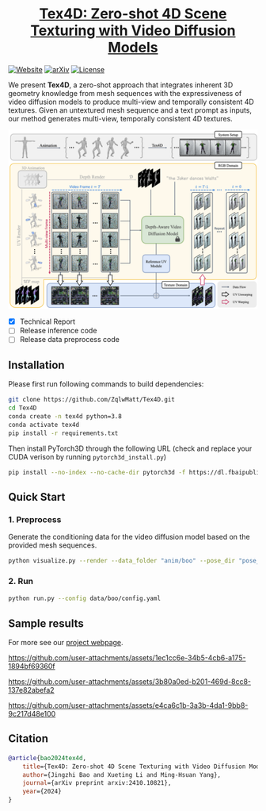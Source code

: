 <h1 align="center"><a href="https://tex4d.github.io/">Tex4D: Zero-shot 4D Scene Texturing
with Video Diffusion Models
</a></h2>

[![Website](https://raw.githubusercontent.com/prs-eth/Marigold/main/doc/badges/badge-website.svg)](https://tex4d.github.io/)
[![arXiv](https://img.shields.io/badge/arXiv-2410.10821-b31b1b.svg)](https://arxiv.org/abs/2410.10821) 
[![License](https://img.shields.io/badge/License-Apache--2.0-929292)](https://www.apache.org/licenses/LICENSE-2.0) 

We present **Tex4D**, a zero-shot approach that integrates inherent 3D geometry knowledge from mesh sequences with the expressiveness of video diffusion models to produce multi-view and temporally consistent 4D textures. Given an untextured mesh sequence and a text prompt as inputs, our method generates multi-view, temporally consistent 4D textures.

![Overview](./assets/overview.png)

- [x] Technical Report
- [ ] Release inference code
- [ ] Release data preprocess code

## Installation

Please first run following commands to build dependencies:
```bash
git clone https://github.com/ZqlwMatt/Tex4D.git
cd Tex4D
conda create -n tex4d python=3.8
conda activate tex4d
pip install -r requirements.txt
```

Then install PyTorch3D through the following URL (check and replace your CUDA verison by running `pytorch3d_install.py`)
```bash
pip install --no-index --no-cache-dir pytorch3d -f https://dl.fbaipublicfiles.com/pytorch3d/packaging/wheels/py38_cu117_pyt200/download.html
```

## Quick Start

### 1. Preprocess

Generate the conditioning data for the video diffusion model based on the provided mesh sequences.

```bash
python visualize.py --render --data_folder "anim/boo" --pose_dir "pose_3" --load_from_data
```

### 2. Run

```bash
python run.py --config data/boo/config.yaml
```

## Sample results

For more see our [project webpage](https://tex4d.github.io).

https://github.com/user-attachments/assets/1ec1cc6e-34b5-4cb6-a175-1894bf69360f

https://github.com/user-attachments/assets/3b80a0ed-b201-469d-8cc8-137e82abefa2

https://github.com/user-attachments/assets/e4ca6c1b-3a3b-4da1-9bb8-9c217d48e100

## Citation

```bibtex
@article{bao2024tex4d,
    title={Tex4D: Zero-shot 4D Scene Texturing with Video Diffusion Models}, 
    author={Jingzhi Bao and Xueting Li and Ming-Hsuan Yang},
    journal={arXiv preprint arxiv:2410.10821},
    year={2024}
}
```


<!-- This work is built on many amazing research works and open-source projects, thanks all the authors for sharing! -->

